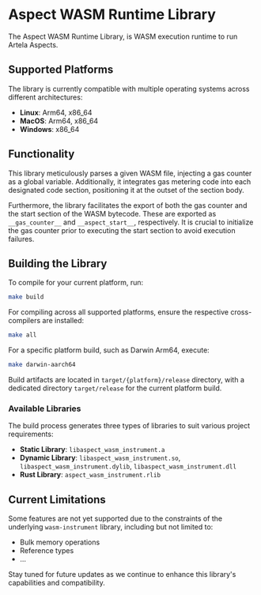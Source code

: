 
# Aspect WASM Runtime Library

The Aspect WASM Runtime Library, is WASM execution runtime to run Artela Aspects.

## Supported Platforms

The library is currently compatible with multiple operating systems across different architectures:

- **Linux**: Arm64, x86_64
- **MacOS**: Arm64, x86_64
- **Windows**: x86_64

## Functionality

This library meticulously parses a given WASM file, injecting a gas counter as a global variable. Additionally, it integrates gas metering code into each designated code section, positioning it at the outset of the section body.

Furthermore, the library facilitates the export of both the gas counter and the start section of the WASM bytecode. These are exported as `__gas_counter__` and `__aspect_start__`, respectively. It is crucial to initialize the gas counter prior to executing the start section to avoid execution failures.

## Building the Library

To compile for your current platform, run:

```bash
make build
```

For compiling across all supported platforms, ensure the respective cross-compilers are installed:

```bash
make all
```

For a specific platform build, such as Darwin Arm64, execute:

```bash
make darwin-aarch64
```

Build artifacts are located in `target/{platform}/release` directory, with a dedicated directory `target/release` for the current platform build.

### Available Libraries

The build process generates three types of libraries to suit various project requirements:

- **Static Library**: `libaspect_wasm_instrument.a`
- **Dynamic Library**: `libaspect_wasm_instrument.so`, `libaspect_wasm_instrument.dylib`, `libaspect_wasm_instrument.dll`
- **Rust Library**: `aspect_wasm_instrument.rlib`

## Current Limitations

Some features are not yet supported due to the constraints of the underlying `wasm-instrument` library, including but not limited to:

- Bulk memory operations
- Reference types
- ...

Stay tuned for future updates as we continue to enhance this library's capabilities and compatibility.
